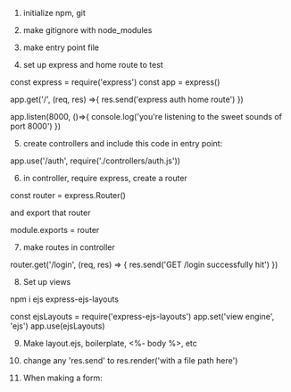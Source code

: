 1. initialize npm, git
2. make gitignore with node_modules
3. make entry point file

4. set up express and home route to test

const express = require('express')
const app = express()

app.get('/', (req, res) =>{
    res.send('express auth home route')
})

app.listen(8000, ()=>{
    console.log('you\'re listening to the sweet sounds of port 8000')
})

5. create controllers and include this code in entry point:

app.use('/auth', require('./controllers/auth.js'))

6. in controller, require express, create a router

const router = express.Router()

and export that router

module.exports = router

7. make routes in controller

router.get('/login', (req, res) => {
    res.send('GET /login successfully hit')
})

8. Set up views

npm i ejs express-ejs-layouts

const ejsLayouts = require('express-ejs-layouts')
app.set('view engine', 'ejs')
app.use(ejsLayouts)

9. Make layout.ejs, boilerplate, <%- body %>, etc

10. change any 'res.send' to res.render('with a file path here')

11. When making a form:




